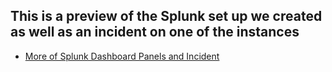 ## This is a preview of the Splunk set up we created as well as an incident on one of the instances
- [More of Splunk Dashboard Panels and Incident](https://us05web.zoom.us/clips/share/sQwLZttBnu-2e3giGVLRj6KZv5vspNaUqtMlVzT-FIxasy3x_F2W7ZVz-vfr1t8ruADO4QPWyj7LKJa16tmZ53DXNQ.Hmpy3XRMLNblEZd0)

